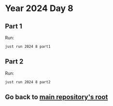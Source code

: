 # Year 2024 Day 8

## Part 1

Run:

```bash
just run 2024 8 part1
```

## Part 2

Run:

```bash
just run 2024 8 part2
```

## Go back to [main repository's root](/)
